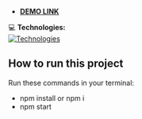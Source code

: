 - **<a href="https://mykhailoloniak.github.io/todo/" style="margin-right: 10px;">
   DEMO LINK
</a>**

💻 **Technologies:**  
[![Technologies](https://skillicons.dev/icons?i=html,scss,javascript,react,&theme=light)](https://skillicons.dev)

## How to run this project
Run these commands in your terminal:

- npm install or npm i
- npm start
